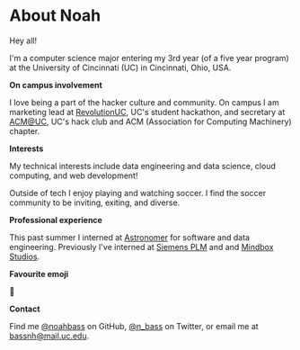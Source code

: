 # About Noah

Hey all! 

I'm a computer science major entering my 3rd year (of a five year program) at the University of Cincinnati (UC) in Cincinnati, Ohio, USA.

__On campus involvement__

I love being a part of the hacker culture and community. On campus I am marketing lead at [RevolutionUC](https://revolutionuc.com/), UC's student hackathon,
and secretary at [ACM@UC](https://acmatuc.org/), UC's hack club and ACM (Association for Computing Machinery) chapter.

__Interests__

My technical interests include data engineering and data science, cloud computing, and web development!

Outside of tech I enjoy playing and watching soccer. I find the soccer community to be inviting, exiting, and diverse.

__Professional experience__

This past summer I interned at [Astronomer](https://www.astronomer.io/) for software and data engineering. Previously I've interned at
[Siemens PLM](https://www.plm.automation.siemens.com/) and and [Mindbox Studios](https://mindboxstudios.com/).

__Favourite emoji__

:rocket:

__Contact__

Find me [@noahbass](https://github.com/noahbass) on GitHub, [@n_bass](https://www.twitter.com/n_bass) on Twitter,
or email me at <bassnh@mail.uc.edu>.
